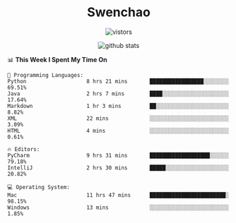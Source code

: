 <h1 align="center">Swenchao</h3>

<p align="center">
  <img src="https://visitor-badge.glitch.me/badge?page_id=Swenchao" alt="vistors" />
</p>

<p align="center">
  <img src="https://github-readme-stats.vercel.app/api?username=Swenchao&count_private=true&show_icons=true&theme=vue-dark&hide_title=true" alt="github stats" />
</p>

<!--START_SECTION:waka-->
📊 **This Week I Spent My Time On** 

```text
💬 Programming Languages: 
Python                   8 hrs 21 mins       █████████████████░░░░░░░░   69.51% 
Java                     2 hrs 7 mins        ████░░░░░░░░░░░░░░░░░░░░░   17.64% 
Markdown                 1 hr 3 mins         ██░░░░░░░░░░░░░░░░░░░░░░░   8.82% 
XML                      22 mins             ░░░░░░░░░░░░░░░░░░░░░░░░░   3.09% 
HTML                     4 mins              ░░░░░░░░░░░░░░░░░░░░░░░░░   0.61%

🔥 Editors: 
PyCharm                  9 hrs 31 mins       ███████████████████░░░░░░   79.18% 
IntelliJ                 2 hrs 30 mins       █████░░░░░░░░░░░░░░░░░░░░   20.82%

💻 Operating System: 
Mac                      11 hrs 47 mins      ████████████████████████░   98.15% 
Windows                  13 mins             ░░░░░░░░░░░░░░░░░░░░░░░░░   1.85%

```


<!--END_SECTION:waka-->
